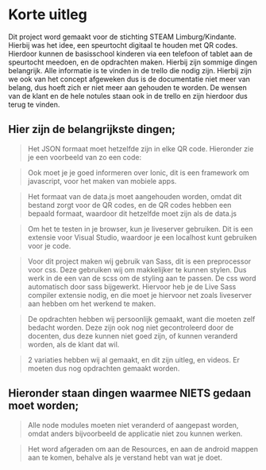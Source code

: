# Korte uitleg
Dit project word gemaakt voor de stichting STEAM Limburg/Kindante. Hierbij was het idee, een speurtocht digitaal te houden met QR codes. Hierdoor kunnen de basisschool kinderen via een telefoon of tablet aan de speurtocht meedoen, en de opdrachten maken. Hierbij zijn sommige dingen belangrijk. Alle informatie is te vinden in de trello die nodig zijn. Hierbij zijn we ook van het concept afgeweken dus is de documentatie niet meer van belang, dus hoeft zich er niet meer aan gehouden te worden. De wensen van de klant en de hele notules staan ook in de trello en zijn hierdoor dus terug te vinden.

## Hier zijn de belangrijkste dingen;

> Het JSON formaat moet hetzelfde zijn in elke QR code. Hieronder zie je een voorbeeld van zo een code:


> Ook moet je je goed informeren over Ionic, dit is een framework om javascript, voor het maken van mobiele apps.

> Het formaat van de data.js moet aangehouden worden, omdat dit bestand zorgt voor de QR codes, en de QR codes hebben een bepaald formaat, waardoor dit hetzelfde moet zijn als de data.js

>Om het te testen in je browser, kun je liveserver gebruiken. Dit is een extensie voor Visual Studio, waardoor je een localhost kunt gebruiken voor je code.

>Voor dit project maken wij gebruik van Sass, dit is een preprocessor voor css. Deze gebruiken wij om makkelijker te kunnen stylen. Dus werk in de een van de scss om de styling aan te passen. De css word automatisch door sass bijgewerkt. Hiervoor heb je de Live Sass compiler extensie nodig, en die moet je hiervoor net zoals liveserver aan hebben om het werkend te maken.

>De opdrachten hebben wij persoonlijk gemaakt, want die moeten zelf bedacht worden. Deze zijn ook nog niet gecontroleerd door de docenten, dus deze kunnen niet goed zijn, of kunnen veranderd worden, als de klant dat wil.

>2 variaties hebben wij al gemaakt, en dit zijn uitleg, en videos. Er moeten dus nog opdrachten gemaakt worden.

## Hieronder staan dingen waarmee NIETS gedaan moet worden;

>Alle node modules moeten niet veranderd of aangepast worden, omdat anders bijvoorbeeld de applicatie niet zou kunnen werken.

>Het word afgeraden om aan de Resources, en aan de android mappen aan te komen, behalve als je verstand hebt van wat je doet.